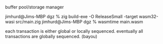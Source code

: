 
buffer pool/storage manager


jimhurd@Jims-MBP dgz % zig build-exe -O ReleaseSmall -target wasm32-wasi src/main.zig
jimhurd@Jims-MBP dgz % wasmtime main.wasm

each transaction is either global or locally sequenced. eventually all transactions are globally sequenced. (bayou)

